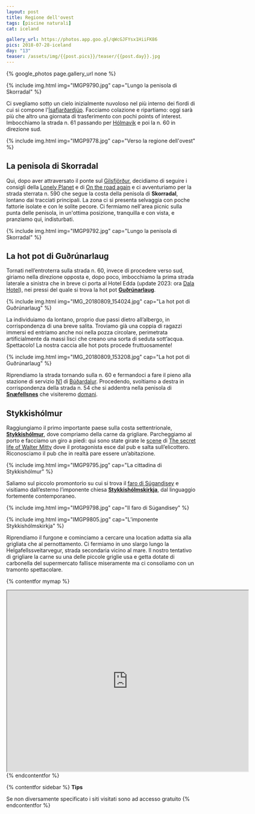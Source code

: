 ```yaml
---
layout: post
title: Regione dell'ovest
tags: [piscine naturali]
cat: iceland

gallery_url: https://photos.app.goo.gl/qWcGJFYsx1HiiFK86
pics: 2018-07-28-iceland
day: "13"
teaser: /assets/img/{{post.pics}}/teaser/{{post.day}}.jpg
---
```


{% google_photos page.gallery_url none %}

{% include img.html img="IMGP9790.jpg" cap="Lungo la penisola di Skorradal" %}

Ci svegliamo sotto un cielo inizialmente nuvoloso nel più interno dei fiordi di cui si compone l'[Ísafjarðardjúp](https://www.lonelyplanetitalia.it/destinazioni/islanda/isafjardjardjup). Facciamo colazione e ripartiamo: oggi sarà più che altro una giornata di trasferimento con pochi points of interest. Imbocchiamo la strada n. 61 passando per [Hólmavik](https://www.westfjords.is/en/destinations/towns/holmavik) e poi la n. 60 in direzione sud.

{% include img.html img="IMGP9778.jpg" cap="Verso la regione dell'ovest" %}

## La penisola di Skorradal

Qui, dopo aver attraversato il ponte sul [Gilsfjörður](https://www.funiceland.is/nature/fjords/gilsfjordur/), decidiamo di seguire i consigli della [Lonely Planet](https://shop.lonelyplanetitalia.it/prodotto/guida-di-viaggio-islanda) e di [On the road again](http://www.ontheroadagain.blog/2018/07/05/skorradal/) e ci avventuriamo per la strada sterrata n. 590 che segue la costa della penisola di **Skorradal**, lontano dai tracciati principali. La zona ci si presenta selvaggia con poche fattorie isolate e con le solite pecore. Ci fermiamo nell'area picnic sulla punta delle penisola, in un'ottima posizione, tranquilla e con vista, e pranziamo qui, indisturbati.

{% include img.html img="IMGP9792.jpg" cap="Lungo la penisola di Skorradal" %}

## La hot pot di Guðrúnarlaug

Tornati nell’entroterra sulla strada n. 60, invece di procedere verso sud, giriamo nella direzione opposta e, dopo poco, imbocchiamo la prima strada laterale a sinistra che in breve ci porta al Hotel Edda (update 2023: ora [Dala Hotel](https://dalahotel.is/)), nei pressi del quale si trova la hot pot [**Guðrúnarlaug**](https://guidetoiceland.is/connect-with-locals/regina/hot-tubs-in-iceland-gurunarlaug).

{% include img.html img="IMG_20180809_154024.jpg" cap="La hot pot di Guðrúnarlaug" %}

La individuiamo da lontano, proprio due passi dietro all’albergo, in corrispondenza di una breve salita. Troviamo già una coppia di ragazzi immersi ed entriamo anche noi nella pozza circolare, perimetrata artificialmente da massi lisci che creano una sorta di seduta sott’acqua. Spettacolo! La nostra caccia alle hot pots procede fruttuosamente!

{% include img.html img="IMG_20180809_153208.jpg" cap="La hot pot di Guðrúnarlaug" %}

Riprendiamo la strada tornando sulla n. 60 e fermandoci a fare il pieno alla stazione di servizio [N1](https://www.n1.is/en) di [Búðardalur](https://guidetoiceland.is/travel-iceland/drive/budardalur). Procedendo, svoltiamo a destra in corrispondenza della strada n. 54 che si addentra nella penisola di [**Snæfellsnes**](https://guidetoiceland.is/travel-iceland/drive/snaefellsnes) che visiteremo [domani](https://www.van42.com/2018/08/10/iceland_14-snafellsnes.html).

## Stykkishólmur

Raggiungiamo il primo importante paese sulla costa settentrionale, [**Stykkishólmur**](https://www.introducingiceland.com/stykkisholmur), dove compriamo della carne da grigliare. Parcheggiamo al porto e facciamo un giro a piedi: qui sono state girate le [scene](https://www.youtube.com/watch?v=HEwtPwkeXjw) di [The secret life of Walter Mitty](https://it.wikipedia.org/wiki/I_sogni_segreti_di_Walter_Mitty) dove il protagonista esce dal pub e salta sull’elicottero. Riconosciamo il pub che in realtà pare essere un’abitazione.

{% include img.html img="IMGP9795.jpg" cap="La cittadina di Stykkishólmur" %}

Saliamo sul piccolo promontorio su cui si trova il [faro di Súgandisey](https://www.visitstykkisholmur.is/en/attractions-sugandisey) e visitiamo dall’esterno l’imponente chiesa [**Stykkishólmskirkja**](http://www.stykkisholmskirkja.is/), dal linguaggio fortemente contemporaneo. 

{% include img.html img="IMGP9798.jpg" cap="Il faro di Súgandisey" %}

{% include img.html img="IMGP9805.jpg" cap="L’imponente Stykkishólmskirkja" %}

Riprendiamo il furgone e cominciamo a cercare una location adatta sia alla grigliata che al pernottamento. Ci fermiamo in uno slargo lungo la Helgafellssveitarvegur, strada secondaria vicino al mare. Il nostro tentativo di grigliare la carne su una delle piccole griglie usa e getta dotate di carbonella del supermercato fallisce miseramente ma ci consoliamo con un tramonto spettacolare.

{% contentfor mymap %}
<iframe src="https://www.google.com/maps/d/embed?mid=1D-TjIimJJpb3kVF5MMxYe08kc-5sAi9x&ehbc=2E312F" width="640" height="480"></iframe>
{% endcontentfor %}

{% contentfor sidebar %}
**Tips**  

Se non diversamente specificato i siti visitati sono ad accesso gratuito
{% endcontentfor %}

